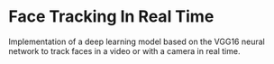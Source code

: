 # Face Tracking In Real Time
Implementation of a deep learning model based on the VGG16 neural network to track faces in a video or with a camera in real time.
